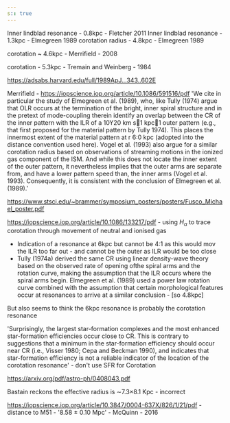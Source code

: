 ```yaml
---
s:: true
---
```



Inner lindblad resonance - 0.8kpc - Fletcher 2011
Inner lindblad resonance - 1.3kpc - Elmegreen 1989
corotation radius - 4.8kpc -  Elmegreen 1989

corotation ~ 4.6kpc - Merrifield - 2008

corotation - 5.3kpc - Tremain and Weinberg - 1984

https://adsabs.harvard.edu/full/1989ApJ...343..602E


Merrifield - https://iopscience.iop.org/article/10.1086/591516/pdf
'We cite in particular the study of Elmegreen et al. (1989), who, like Tully (1974) argue that OLR occurs at the termination of the bright, inner spiral structure and in the pretext of mode-coupling therein identify an overlap between the CR of the inner pattern with the ILR of a 10Y20 km s1 kpc1 outer pattern (e.g., that first proposed for the material pattern by Tully 1974). This places the innermost extent of the material pattern at r 6:0 kpc (adopted into the distance convention used here). Vogel et al. (1993) also argue for a similar corotation radius based on observations of streaming motions in the ionized gas component of the ISM. And while this does not locate the inner extent of the outer pattern, it nevertheless implies that the outer arms are separate from, and have a lower pattern speed than, the inner arms (Vogel et al. 1993). Consequently, it is consistent with the conclusion of Elmegreen et al. (1989).'

https://www.stsci.edu/~brammer/symposium_posters/posters/Fusco_Michael_poster.pdf

https://iopscience.iop.org/article/10.1086/133217/pdf - using  $H_\alpha$ to trace corotation through movement of neutral and ionised gas

- Indication of a resonance at 6kpc but cannot be 4:1 as this would mov the ILR too far out - and cannot be the outer as ILR would be too close
- Tully (1974a) derived the same CR using linear density-wave theory based on the observed rate of opening ofthe spiral arms and the rotation curve, making the assumption that the ILR occurs where the spiral arms begin. Elmegreen et al. (1989) used a power law rotation curve combined with the assumption that certain morphological features occur at resonances to arrive at a similar conclusion -   [so 4.8kpc] 

But also seems to think the 6kpc resonance is probably the corotation resonance

'Surprisingly, the largest star-formation complexes and the most enhanced star-formation efficiencies occur close to CR. This is contrary to suggestions that a minimum in the star-formation efficiency should occur near CR (i.e., Visser 1980; Cepa and Beckman 1990), and indicates that star-formation efficiency is not a reliable indicator of the location of the corotation resonance' - don't use SFR for Corotation



https://arxiv.org/pdf/astro-ph/0408043.pdf

Bastain reckons the effective radius is ∼7.3×8.1 Kpc - incorrect


https://iopscience.iop.org/article/10.3847/0004-637X/826/1/21/pdf  - distance to M51 - '8.58 ± 0.10 Mpc'  - McQuinn - 2016